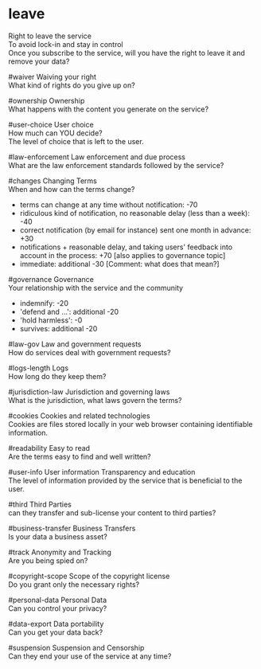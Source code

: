 # leave 
Right to leave the service  
To avoid lock-in and stay in control  
Once you subscribe to the service, will you have the right to leave it and remove your data?

#waiver
Waiving your right  
What kind of rights do you give up on?

#ownership
Ownership  
What happens with the content you generate on the service?

#user-choice 
User choice  
How much can YOU decide?  
The level of choice that is left to the user.

#law-enforcement
Law enforcement and due process  
What are the law enforcement standards followed by the service?

#changes
Changing Terms  
When and how can the terms change?

* terms can change at any time without notification: -70
* ridiculous kind of notification, no reasonable delay (less than a week): -40
* correct notification (by email for instance) sent one month in advance: +30
* notifications + reasonable delay, and taking users' feedback into account in the process: +70 [also applies to governance topic]
* immediate: additional -30 [Comment: what does that mean?]

#governance
Governance  
Your relationship with the service and the community

* indemnify: -20
* 'defend and ...': additional -20
* 'hold harmless': -0
* survives: additional -20

#law-gov
Law and government requests  
How do services deal with government requests?

#logs-length 
Logs  
How long do they keep them?

#jurisdiction-law
Jurisdiction and governing laws  
What is the jurisdiction, what laws govern the terms?

#cookies
Cookies and related technologies  
Cookies are files stored locally in your web browser containing identifiable information. 

#readability
Easy to read  
Are the terms easy to find and well written?

#user-info
User information Transparency and education  
The level of information provided by the service that is beneficial to the user.

#third
Third Parties  
can they transfer and sub-license your content to third parties?

#business-transfer
Business Transfers  
Is your data a business asset?

#track
Anonymity and Tracking  
Are you being spied on?

#copyright-scope
Scope of the copyright license  
Do you grant only the necessary rights?

#personal-data
Personal Data  
Can you control your privacy?

#data-export 
Data portability  
Can you get your data back?

#suspension
Suspension and Censorship  
Can they end your use of the service at any time?
